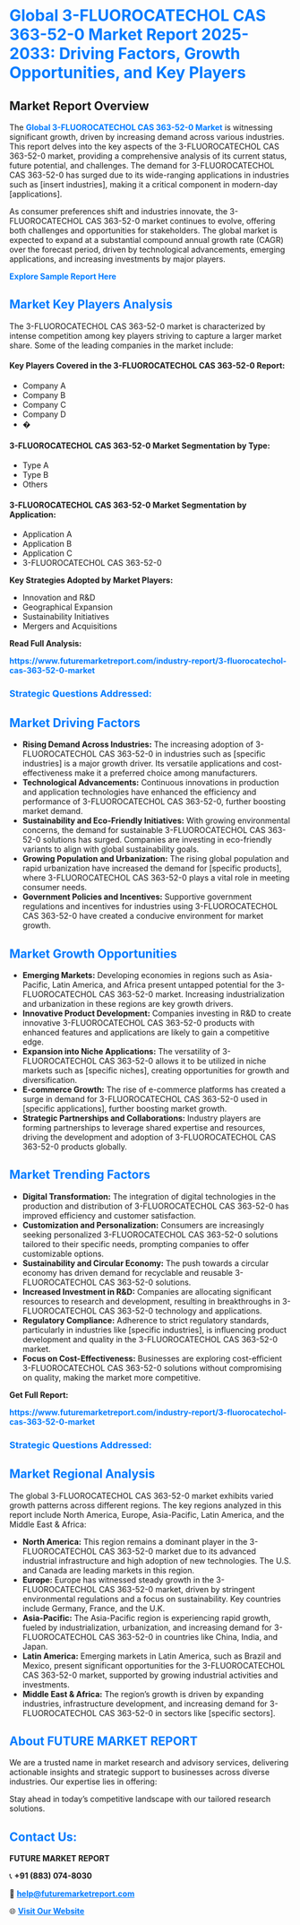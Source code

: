 <h1 style="color: #007BFF;">Global 3-FLUOROCATECHOL CAS 363-52-0 Market Report 2025-2033: Driving Factors, Growth Opportunities, and Key Players</h1>

<section id="overview">
<h2>Market Report Overview</h2>
<p>The <a href="https://www.futuremarketreport.com/industry-report/3-fluorocatechol-cas-363-52-0-market" style="color: #007BFF; text-decoration: none;"><strong>Global 3-FLUOROCATECHOL CAS 363-52-0 Market</strong></a> is witnessing significant growth, driven by increasing demand across various industries. This report delves into the key aspects of the 3-FLUOROCATECHOL CAS 363-52-0 market, providing a comprehensive analysis of its current status, future potential, and challenges. The demand for 3-FLUOROCATECHOL CAS 363-52-0 has surged due to its wide-ranging applications in industries such as [insert industries], making it a critical component in modern-day [applications].</p>
<p>As consumer preferences shift and industries innovate, the 3-FLUOROCATECHOL CAS 363-52-0 market continues to evolve, offering both challenges and opportunities for stakeholders. The global market is expected to expand at a substantial compound annual growth rate (CAGR) over the forecast period, driven by technological advancements, emerging applications, and increasing investments by major players.</p>
</section>

<section id="overview">
<p><a href="https://www.futuremarketreport.com/request-sample/reportId=113269" style="color: #007BFF; text-decoration: none;"><strong>Explore Sample Report Here</strong></a></p>
</section>

<section id="key-players">
<h2 style="color: #007BFF;">Market Key Players Analysis</h2>
<p>The 3-FLUOROCATECHOL CAS 363-52-0 market is characterized by intense competition among key players striving to capture a larger market share. Some of the leading companies in the market include:</p>
<h4>Key Players Covered in the 3-FLUOROCATECHOL CAS 363-52-0 Report:</h4>
<ul><li>Company A</li><li>Company B</li><li>Company C</li><li>Company D</li><li>�</li></ul>
<h4>3-FLUOROCATECHOL CAS 363-52-0 Market Segmentation by Type:</h4>
<ul><li>Type A</li><li>Type B</li><li>Others</li></ul>

<h4>3-FLUOROCATECHOL CAS 363-52-0 Market Segmentation by Application:</h4>
<ul><li>Application A</li><li>Application B</li><li>Application C</li><li>3-FLUOROCATECHOL CAS 363-52-0</li></ul>
<p><strong>Key Strategies Adopted by Market Players:</strong></p>
<ul>
<li>Innovation and R&D</li>
<li>Geographical Expansion</li>
<li>Sustainability Initiatives</li>
<li>Mergers and Acquisitions</li>
</ul>
</section>

<section>
<p><strong>Read Full Analysis: </strong></p><a href="https://www.futuremarketreport.com/industry-report/3-fluorocatechol-cas-363-52-0-market" style="color: #007BFF; text-decoration: none;"><strong>https://www.futuremarketreport.com/industry-report/3-fluorocatechol-cas-363-52-0-market</strong></a>
<h3 style="color: #007BFF;">Strategic Questions Addressed:</h3>
</section>

<section id="driving-factors">
<h2 style="color: #007BFF;">Market Driving Factors</h2>
<ul>
<li><strong>Rising Demand Across Industries:</strong> The increasing adoption of 3-FLUOROCATECHOL CAS 363-52-0 in industries such as [specific industries] is a major growth driver. Its versatile applications and cost-effectiveness make it a preferred choice among manufacturers.</li>
<li><strong>Technological Advancements:</strong> Continuous innovations in production and application technologies have enhanced the efficiency and performance of 3-FLUOROCATECHOL CAS 363-52-0, further boosting market demand.</li>
<li><strong>Sustainability and Eco-Friendly Initiatives:</strong> With growing environmental concerns, the demand for sustainable 3-FLUOROCATECHOL CAS 363-52-0 solutions has surged. Companies are investing in eco-friendly variants to align with global sustainability goals.</li>
<li><strong>Growing Population and Urbanization:</strong> The rising global population and rapid urbanization have increased the demand for [specific products], where 3-FLUOROCATECHOL CAS 363-52-0 plays a vital role in meeting consumer needs.</li>
<li><strong>Government Policies and Incentives:</strong> Supportive government regulations and incentives for industries using 3-FLUOROCATECHOL CAS 363-52-0 have created a conducive environment for market growth.</li>
</ul>
</section>

<section id="growth-opportunities">
<h2 style="color: #007BFF;">Market Growth Opportunities</h2>
<ul>
<li><strong>Emerging Markets:</strong> Developing economies in regions such as Asia-Pacific, Latin America, and Africa present untapped potential for the 3-FLUOROCATECHOL CAS 363-52-0 market. Increasing industrialization and urbanization in these regions are key growth drivers.</li>
<li><strong>Innovative Product Development:</strong> Companies investing in R&D to create innovative 3-FLUOROCATECHOL CAS 363-52-0 products with enhanced features and applications are likely to gain a competitive edge.</li>
<li><strong>Expansion into Niche Applications:</strong> The versatility of 3-FLUOROCATECHOL CAS 363-52-0 allows it to be utilized in niche markets such as [specific niches], creating opportunities for growth and diversification.</li>
<li><strong>E-commerce Growth:</strong> The rise of e-commerce platforms has created a surge in demand for 3-FLUOROCATECHOL CAS 363-52-0 used in [specific applications], further boosting market growth.</li>
<li><strong>Strategic Partnerships and Collaborations:</strong> Industry players are forming partnerships to leverage shared expertise and resources, driving the development and adoption of 3-FLUOROCATECHOL CAS 363-52-0 products globally.</li>
</ul>
</section>

<section id="trending-factors">
<h2 style="color: #007BFF;">Market Trending Factors</h2>
<ul>
<li><strong>Digital Transformation:</strong> The integration of digital technologies in the production and distribution of 3-FLUOROCATECHOL CAS 363-52-0 has improved efficiency and customer satisfaction.</li>
<li><strong>Customization and Personalization:</strong> Consumers are increasingly seeking personalized 3-FLUOROCATECHOL CAS 363-52-0 solutions tailored to their specific needs, prompting companies to offer customizable options.</li>
<li><strong>Sustainability and Circular Economy:</strong> The push towards a circular economy has driven demand for recyclable and reusable 3-FLUOROCATECHOL CAS 363-52-0 solutions.</li>
<li><strong>Increased Investment in R&D:</strong> Companies are allocating significant resources to research and development, resulting in breakthroughs in 3-FLUOROCATECHOL CAS 363-52-0 technology and applications.</li>
<li><strong>Regulatory Compliance:</strong> Adherence to strict regulatory standards, particularly in industries like [specific industries], is influencing product development and quality in the 3-FLUOROCATECHOL CAS 363-52-0 market.</li>
<li><strong>Focus on Cost-Effectiveness:</strong> Businesses are exploring cost-efficient 3-FLUOROCATECHOL CAS 363-52-0 solutions without compromising on quality, making the market more competitive.</li>
</ul>
</section>

<section>
<p><strong>Get Full Report: </strong></p><a href="https://www.futuremarketreport.com/industry-report/3-fluorocatechol-cas-363-52-0-market" style="color: #007BFF; text-decoration: none;"><strong>https://www.futuremarketreport.com/industry-report/3-fluorocatechol-cas-363-52-0-market</strong></a>
<h3 style="color: #007BFF;">Strategic Questions Addressed:</h3>
</section>


<section id="regional-analysis">
<h2 style="color: #007BFF;">Market Regional Analysis</h2>
<p>The global 3-FLUOROCATECHOL CAS 363-52-0 market exhibits varied growth patterns across different regions. The key regions analyzed in this report include North America, Europe, Asia-Pacific, Latin America, and the Middle East & Africa:</p>
<ul>
<li><strong>North America:</strong> This region remains a dominant player in the 3-FLUOROCATECHOL CAS 363-52-0 market due to its advanced industrial infrastructure and high adoption of new technologies. The U.S. and Canada are leading markets in this region.</li>
<li><strong>Europe:</strong> Europe has witnessed steady growth in the 3-FLUOROCATECHOL CAS 363-52-0 market, driven by stringent environmental regulations and a focus on sustainability. Key countries include Germany, France, and the U.K.</li>
<li><strong>Asia-Pacific:</strong> The Asia-Pacific region is experiencing rapid growth, fueled by industrialization, urbanization, and increasing demand for 3-FLUOROCATECHOL CAS 363-52-0 in countries like China, India, and Japan.</li>
<li><strong>Latin America:</strong> Emerging markets in Latin America, such as Brazil and Mexico, present significant opportunities for the 3-FLUOROCATECHOL CAS 363-52-0 market, supported by growing industrial activities and investments.</li>
<li><strong>Middle East & Africa:</strong> The region’s growth is driven by expanding industries, infrastructure development, and increasing demand for 3-FLUOROCATECHOL CAS 363-52-0 in sectors like [specific sectors].</li>
</ul>
</section>

<footer>
<h2 style="color: #007BFF;">About FUTURE MARKET REPORT</h2>
<p>We are a trusted name in market research and advisory services, delivering actionable insights and strategic support to businesses across diverse industries. Our expertise lies in offering:</p>

<p>Stay ahead in today’s competitive landscape with our tailored research solutions.</p>

<h2 style="color: #007BFF;">Contact Us:</h2>
<p><strong>FUTURE MARKET REPORT</strong></p>
<p>📞 <strong>+91 (883) 074-8030</strong></p>
<p>📧 <strong><a href="mailto:help@futuremarketreport.com" style="color: #007BFF;">help@futuremarketreport.com</a></strong></p>
<p>🌐 <strong><a href="https://www.futuremarketreport.com/" style="color: #007BFF;">Visit Our Website</a></strong></p>
</footer>